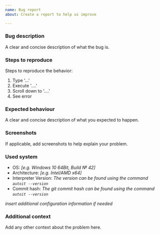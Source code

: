 ```yaml
---
name: Bug report
about: Create a report to help us improve

---
```


### Bug description
A clear and concise description of what the bug is.

### Steps to reproduce
Steps to reproduce the behavior:
1. Type '...'
2. Execute '....'
3. Scroll down to '....'
4. See error

### Expected behaviour
A clear and concise description of what you expected to happen.

### Screenshots
If applicable, add screenshots to help explain your problem.

### Used system
 - OS: _[e.g. Windows 10 64Bit, Build № 42]_
 - Architecture: _[e.g. Intel/AMD x64]_
 - Interpreter Version: _The version can be found using the command `autoit --version`_
 - Commit hash: _The git commit hash can be found using the command `autoit --version`_

_insert additional configuration information if needed_

<!-- optional -->
### Additional context
Add any other context about the problem here.

